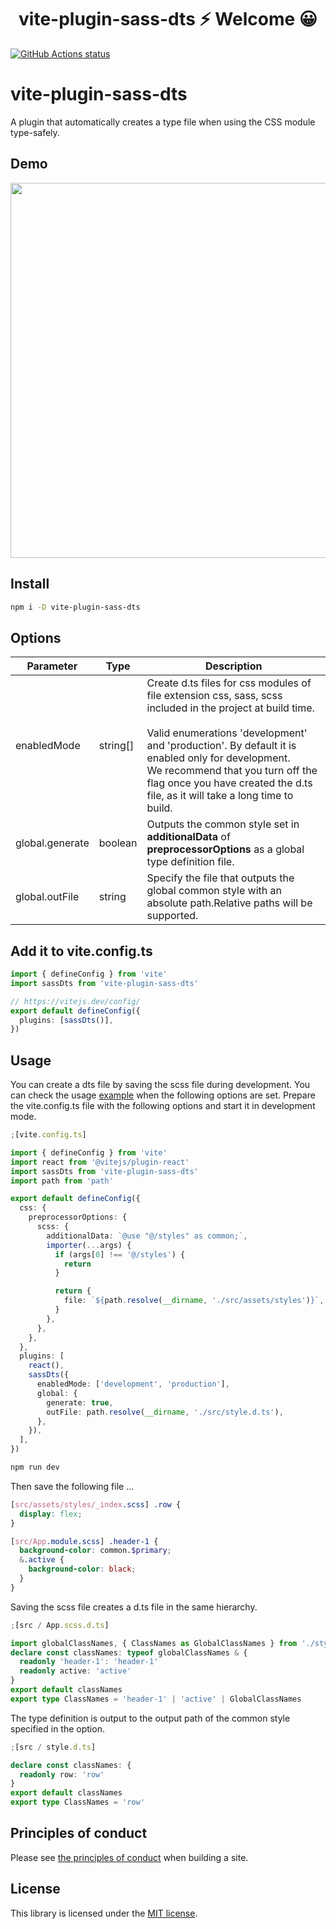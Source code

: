 <h1 align="center">vite-plugin-sass-dts ⚡ Welcome 😀</h1>

<p align="left">
  <a href="https://github.com/actions/setup-node"><img alt="GitHub Actions status" src="https://github.com/activeguild/vite-plugin-sass-dts/workflows/automatic%20release/badge.svg" style="max-width:100%;"></a>
</p>

# vite-plugin-sass-dts

A plugin that automatically creates a type file when using the CSS module type-safely.

## Demo

<img src="https://user-images.githubusercontent.com/39351982/138745772-8b218863-fe28-4573-a86a-fc10a7ab1ac7.gif" width="600" />

## Install

```bash
npm i -D vite-plugin-sass-dts
```

## Options

| Parameter       | Type     | Description                                                                                                                                                                                                                                                                                                                                 |
| --------------- | -------- | ------------------------------------------------------------------------------------------------------------------------------------------------------------------------------------------------------------------------------------------------------------------------------------------------------------------------------------------- |
| enabledMode     | string[] | Create d.ts files for css modules of file extension css, sass, scss included in the project at build time.<br /><br>Valid enumerations 'development' and 'production'. By default it is enabled only for development.<br>We recommend that you turn off the flag once you have created the d.ts file, as it will take a long time to build. |
| global.generate | boolean  | Outputs the common style set in <b>additionalData</b> of <b>preprocessorOptions</b> as a global type definition file.                                                                                                                                                                                                                       |
| global.outFile  | string   | Specify the file that outputs the global common style with an absolute path.Relative paths will be supported.                                                                                                                                                                                                                               |

## Add it to vite.config.ts

```ts
import { defineConfig } from 'vite'
import sassDts from 'vite-plugin-sass-dts'

// https://vitejs.dev/config/
export default defineConfig({
  plugins: [sassDts()],
})
```

## Usage

You can create a dts file by saving the scss file during development.
You can check the usage [example](https://github.com/activeguild/vite-plugin-sass-dts/tree/master/example) when the following options are set.
Prepare the vite.config.ts file with the following options and start it in development mode.

```ts
;[vite.config.ts]

import { defineConfig } from 'vite'
import react from '@vitejs/plugin-react'
import sassDts from 'vite-plugin-sass-dts'
import path from 'path'

export default defineConfig({
  css: {
    preprocessorOptions: {
      scss: {
        additionalData: `@use "@/styles" as common;`,
        importer(...args) {
          if (args[0] !== '@/styles') {
            return
          }

          return {
            file: `${path.resolve(__dirname, './src/assets/styles')}`,
          }
        },
      },
    },
  },
  plugins: [
    react(),
    sassDts({
      enabledMode: ['development', 'production'],
      global: {
        generate: true,
        outFile: path.resolve(__dirname, './src/style.d.ts'),
      },
    }),
  ],
})
```

```bash
npm run dev
```

Then save the following file ...

```scss
[src/assets/styles/_index.scss] .row {
  display: flex;
}
```

```scss
[src/App.module.scss] .header-1 {
  background-color: common.$primary;
  &.active {
    background-color: black;
  }
}
```

Saving the scss file creates a d.ts file in the same hierarchy.

```ts
;[src / App.scss.d.ts]

import globalClassNames, { ClassNames as GlobalClassNames } from './style.d'
declare const classNames: typeof globalClassNames & {
  readonly 'header-1': 'header-1'
  readonly active: 'active'
}
export default classNames
export type ClassNames = 'header-1' | 'active' | GlobalClassNames
```

The type definition is output to the output path of the common style specified in the option.

```ts
;[src / style.d.ts]

declare const classNames: {
  readonly row: 'row'
}
export default classNames
export type ClassNames = 'row'
```

## Principles of conduct

Please see [the principles of conduct](https://github.com/activeguild/vite-plugin-sass-dts/blob/master/.github/CONTRIBUTING.md) when building a site.

## License

This library is licensed under the [MIT license](https://github.com/activeguild/vite-plugin-sass-dts/blob/master/LICENSE).
